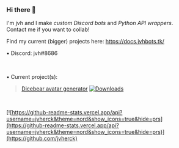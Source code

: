 ### Hi there 👋
I'm jvh and I make *custom Discord bots* and *Python API wrappers*.  
Contact me if you want to collab!  

Find my current (bigger) projects here: https://docs.jvhbots.tk/

• Discord: jvh#8686

<br />

• Current project(s):  
> [Dicebear avatar generator](https://github.com/jvherck/dicebear)
> [![Downloads](https://static.pepy.tech/personalized-badge/dicebear?period=total&units=none&left_color=grey&right_color=red&left_text=Downloads)](https://jvherck.github.io/dicebear)

<br />

[![https://github-readme-stats.vercel.app/api?username=jvherck&theme=nord&show_icons=true&hide=prs](https://github-readme-stats.vercel.app/api?username=jvherck&theme=nord&show_icons=true&hide=prs)](https://github.com/jvherck)
